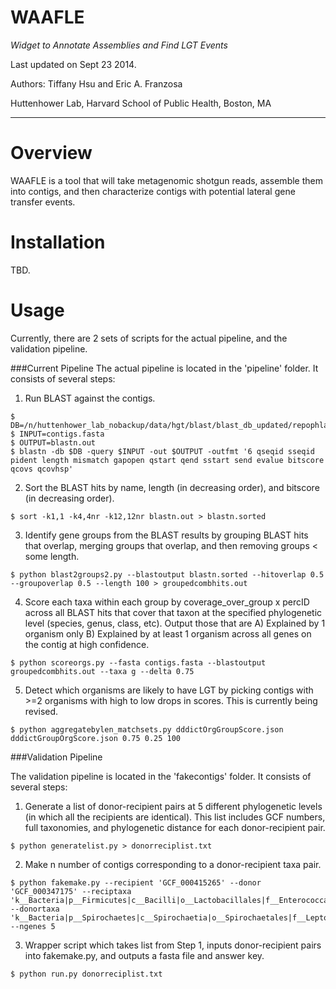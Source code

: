 WAAFLE
===================== 
*Widget to Annotate Assemblies and Find LGT Events*

Last updated on Sept 23 2014.

Authors: Tiffany Hsu and Eric A. Franzosa

Huttenhower Lab, Harvard School of Public Health,
Boston, MA

-----------------------------------------------------
Overview
=======
WAAFLE is a tool that will take metagenomic shotgun reads, assemble them into
contigs, and then characterize contigs with potential lateral gene transfer events. 

Installation
=======
TBD.

Usage
=======
Currently, there are 2 sets of scripts for the actual pipeline, and the
validation pipeline.

###Current Pipeline
The actual pipeline is located in the 'pipeline' folder. It consists of
several steps:

1. Run BLAST against the contigs.
```
$ DB=/n/huttenhower_lab_nobackup/data/hgt/blast/blast_db_updated/repophlan_31122013_speciescentroids.db
$ INPUT=contigs.fasta
$ OUTPUT=blastn.out 
$ blastn -db $DB -query $INPUT -out $OUTPUT -outfmt '6 qseqid sseqid pident length mismatch gapopen qstart qend sstart send evalue bitscore qcovs qcovhsp'
```

2. Sort the BLAST hits by name, length (in decreasing order), and bitscore (in decreasing order).
```
$ sort -k1,1 -k4,4nr -k12,12nr blastn.out > blastn.sorted
```

3. Identify gene groups from the BLAST results by grouping BLAST hits that overlap, merging groups that overlap, and then removing groups < some length.
```
$ python blast2groups2.py --blastoutput blastn.sorted --hitoverlap 0.5 --groupoverlap 0.5 --length 100 > groupedcombhits.out
```

4. Score each taxa within each group by coverage_over_group x percID across all BLAST hits that cover that taxon at the specified phylogenetic level (species, genus, class, etc). Output those that are A) Explained by 1 organism only B) Explained by at least 1 organism across all genes on the contig at high confidence.
```
$ python scoreorgs.py --fasta contigs.fasta --blastoutput groupedcombhits.out --taxa g --delta 0.75
```

5. Detect which organisms are likely to have LGT by picking contigs with >=2 organisms with high to low drops in scores. This is currently being revised.
```
$ python aggregatebylen_matchsets.py dddictOrgGroupScore.json dddictGroupOrgScore.json 0.75 0.25 100
```

###Validation Pipeline

The validation pipeline is located in the 'fakecontigs' folder. It consists of several steps:

1. Generate a list of donor-recipient pairs at 5 different phylogenetic
levels (in which all the recipients are identical). This list includes GCF
numbers, full taxonomies, and phylogenetic distance for each donor-recipient
pair. 
```
$ python generatelist.py > donorreciplist.txt
```

2. Make n number of contigs corresponding to a donor-recipient taxa pair.
```
$ python fakemake.py --recipient 'GCF_000415265' --donor 'GCF_000347175' --reciptaxa 'k__Bacteria|p__Firmicutes|c__Bacilli|o__Lactobacillales|f__Enterococcaceae|g__Enterococcus|s__Enterococcus_faecium|t__Enterococcus_faecium_SD3B_2' --donortaxa 'k__Bacteria|p__Spirochaetes|c__Spirochaetia|o__Spirochaetales|f__Leptospiraceae|g__Leptospira|s__Leptospira_alstoni|t__Leptospira_alstoni_serovar_Sichuan_str_79601' --ngenes 5
```

3. Wrapper script which takes list from Step 1, inputs donor-recipient pairs
into fakemake.py, and outputs a fasta file and
answer key.  
```
$ python run.py donorreciplist.txt
```